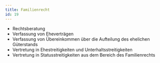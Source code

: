```yaml
---
title: Familienrecht
id: 19
---
```


* Rechtsberatung
* Verfassung von Eheverträgen
* Verfassung von Übereinkommen über die Aufteilung des ehelichen Güterstands
* Vertretung in Ehestreitigkeiten und Unterhaltsstreitigkeiten
* Vertretung in Statusstreitigkeiten aus dem Bereich des Familienrechts